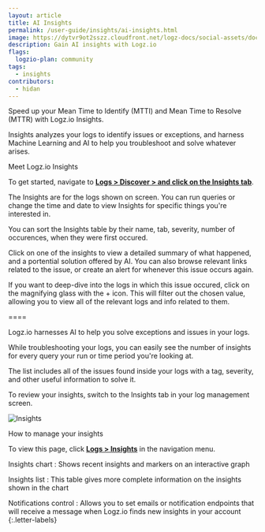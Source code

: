 ```yaml
---
layout: article
title: AI Insights
permalink: /user-guide/insights/ai-insights.html
image: https://dytvr9ot2sszz.cloudfront.net/logz-docs/social-assets/docs-social.jpg
description: Gain AI insights with Logz.io
flags:
  logzio-plan: community
tags:
  - insights
contributors:
  - hidan
---
```



Speed up your Mean Time to Identify (MTTI) and Mean Time to Resolve (MTTR) with Logz.io Insights.

Insights analyzes your logs to identify issues or exceptions, and harness Machine Learning and AI to help you troubleshoot and solve whatever arises.

Meet Logz.io Insights

To get started, navigate to **[Logs > Discover > and click on the Insights tab](https://app.logz.io/#/dashboard/osd/discover/)**.

The Insights are for the logs shown on screen. You can run queries or change the time and date to view Insights for specific things you're interested in.

You can sort the Insights table by their name, tab, severity, number of occurences, when they were first occured.

Click on one of the insights to view a detailed summary of what happened, and a portential solution offered by AI. You can also browse relevant links related to the issue, or create an alert for whenever this issue occurs again.

If you want to deep-dive into the logs in which this issue occured, click on the magnifying glass with the + icon. This will filter out the chosen value, allowing you to view all of the relevant logs and info related to them.






====



Logz.io harnesses AI to help you solve exceptions and issues in your logs.

While troubleshooting your logs, you can easily see the number of insights for every query your run or time period you're looking at.

The list includes all of the issues found inside your logs with a tag, severity, and other useful information to solve it. 

To review your insights, switch to the Insights tab in your log management screen.


![Insights](https://dytvr9ot2sszz.cloudfront.net/logz-docs/insights/)

How to manage your insights 





To view this page, click  [**Logs > Insights**](https://app.logz.io/#/dashboard/insights) in the navigation menu.

Insights chart
: Shows recent insights and markers on an interactive graph

Insights list
: This table gives more complete information on the insights shown in the chart

Notifications control
: Allows you to set emails or notification endpoints that will receive a message when Logz.io finds new insights in your account
{:.letter-labels}
